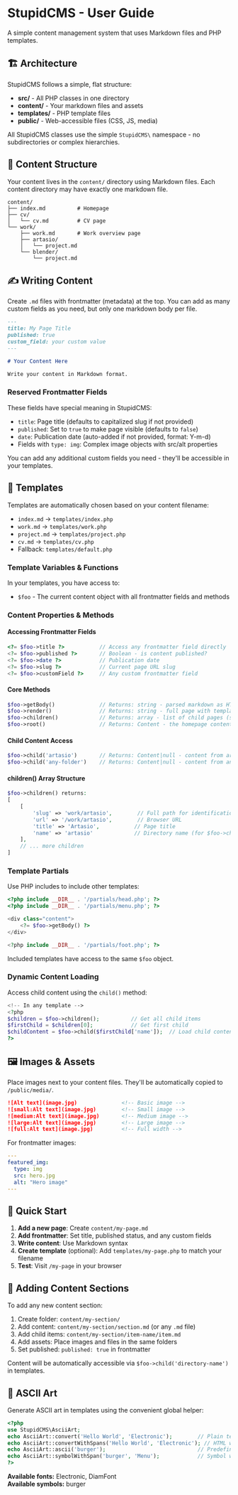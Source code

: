 # StupidCMS - User Guide

A simple content management system that uses Markdown files and PHP templates.

## 🏗️ Architecture

StupidCMS follows a simple, flat structure:
- **src/** - All PHP classes in one directory
- **content/** - Your markdown files and assets  
- **templates/** - PHP template files
- **public/** - Web-accessible files (CSS, JS, media)

All StupidCMS classes use the simple `StupidCMS\` namespace - no subdirectories or complex hierarchies.

## 📁 Content Structure

Your content lives in the `content/` directory using Markdown files. Each content directory may have exactly one markdown file.

```
content/
├── index.md          # Homepage
├── cv/
│   └── cv.md         # CV page  
└── work/
    ├── work.md       # Work overview page
    ├── artasio/
    │   └── project.md
    └── blender/
        └── project.md
```

## ✍️ Writing Content

Create `.md` files with frontmatter (metadata) at the top. You can add as many custom fields as you need, but only one markdown body per file.

```markdown
---
title: My Page Title
published: true
custom_field: your custom value
---

# Your Content Here

Write your content in Markdown format.
```

### Reserved Frontmatter Fields

These fields have special meaning in StupidCMS:

- `title`: Page title (defaults to capitalized slug if not provided)
- `published`: Set to `true` to make page visible (defaults to `false`)
- `date`: Publication date (auto-added if not provided, format: Y-m-d)
- Fields with `type: img`: Complex image objects with src/alt properties

You can add any additional custom fields you need - they'll be accessible in your templates.

## 🎨 Templates

Templates are automatically chosen based on your content filename:

- `index.md` → `templates/index.php`
- `work.md` → `templates/work.php`  
- `project.md` → `templates/project.php`
- `cv.md` → `templates/cv.php`
- Fallback: `templates/default.php`

### Template Variables & Functions

In your templates, you have access to:

- `$foo` - The current content object with all frontmatter fields and methods

### Content Properties & Methods

#### Accessing Frontmatter Fields
```php
<?= $foo->title ?>           // Access any frontmatter field directly
<?= $foo->published ?>       // Boolean - is content published?
<?= $foo->date ?>            // Publication date
<?= $foo->slug ?>            // Current page URL slug
<?= $foo->customField ?>     // Any custom frontmatter field
```

#### Core Methods
```php
$foo->getBody()              // Returns: string - parsed markdown as HTML
$foo->render()               // Returns: string - full page with template applied
$foo->children()             // Returns: array - list of child pages (see below)
$foo->root()                 // Returns: Content - the homepage content object
```

#### Child Content Access
```php
$foo->child('artasio')       // Returns: Content|null - content from artasio/ directory
$foo->child('any-folder')    // Returns: Content|null - content from any-folder/ directory
```

#### children() Array Structure
```php
$foo->children() returns:
[
    [
        'slug' => 'work/artasio',        // Full path for identification
        'url' => '/work/artasio',        // Browser URL
        'title' => 'Artasio',           // Page title
        'name' => 'artasio'             // Directory name (for $foo->child())
    ],
    // ... more children
]
```

### Template Partials

Use PHP includes to include other templates:

```php
<?php include __DIR__ . '/partials/head.php'; ?>
<?php include __DIR__ . '/partials/menu.php'; ?>

<div class="content">
    <?= $foo->getBody() ?>
</div>

<?php include __DIR__ . '/partials/foot.php'; ?>
```

Included templates have access to the same `$foo` object.

### Dynamic Content Loading

Access child content using the `child()` method:

```php
<!-- In any template -->
<?php 
$children = $foo->children();          // Get all child items
$firstChild = $children[0];            // Get first child
$childContent = $foo->child($firstChild['name']);  // Load child content by directory name
?>
```

## 🖼️ Images & Assets

Place images next to your content files. They'll be automatically copied to `/public/media/`.

```markdown
![Alt text](image.jpg)              <!-- Basic image -->
![small:Alt text](image.jpg)        <!-- Small image -->
![medium:Alt text](image.jpg)       <!-- Medium image -->
![large:Alt text](image.jpg)        <!-- Large image -->
![full:Alt text](image.jpg)         <!-- Full width -->
```

For frontmatter images:
```yaml
---
featured_img:
  type: img
  src: hero.jpg
  alt: "Hero image"
---
```

## 🚀 Quick Start

1. **Add a new page**: Create `content/my-page.md`
2. **Add frontmatter**: Set title, published status, and any custom fields
3. **Write content**: Use Markdown syntax  
4. **Create template** (optional): Add `templates/my-page.php` to match your filename
5. **Test**: Visit `/my-page` in your browser

## 📂 Adding Content Sections

To add any new content section:

1. Create folder: `content/my-section/`
2. Add content: `content/my-section/section.md` (or any `.md` file)
3. Add child items: `content/my-section/item-name/item.md`  
4. Add assets: Place images and files in the same folders
5. Set published: `published: true` in frontmatter

Content will be automatically accessible via `$foo->child('directory-name')` in templates.

## 🎨 ASCII Art

Generate ASCII art in templates using the convenient global helper:


```php
<?php 
use StupidCMS\AsciiArt;
echo AsciiArt::convert('Hello World', 'Electronic');        // Plain text output
echo AsciiArt::convertWithSpans('Hello World', 'Electronic'); // HTML with accessibility spans
echo AsciiArt::ascii('burger');                             // Predefined symbols
echo AsciiArt::symbolWithSpan('burger', 'Menu');            // Symbol with accessibility span
?>
```

**Available fonts:** Electronic, DiamFont  
**Available symbols:** burger